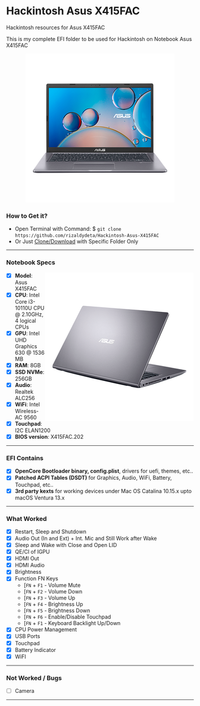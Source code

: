 # Hackintosh Asus X415FAC

Hackintosh resources for Asus X415FAC

This is my complete EFI folder to be used for Hackintosh on Notebook Asus X415FAC

<p align="center">
  <img src="/images/X415fac-center.png?raw=true" alt="ASUS X415FAC Model">
</p>

### How to Get it?

- Open Terminal with Command: $ `git clone https://github.com/rizaldydeta/Hackintosh-Asus-X415FAC`
- Or Just [Clone/Download](https://github.com/rizaldydeta/Hackintosh-Asus-X415FAC.git) with Specific Folder Only

--------------------------------------------------------------------------------------------

### Notebook Specs
<img src="/images/x415fac.png?raw=true" alt="Asus X41FAC" align="right">

- [x] <b>Model</b>: Asus X415FAC
- [x] <b>CPU</b>: Intel Core i3-10110U CPU @ 2.10GHz, 4 logical CPUs
- [x] <b>GPU</b>: Intel UHD Graphics 630 @ 1536 MB
- [x] <b>RAM</b>: 8GB
- [x] <b>SSD NVMe</b>: 256GB
- [x] <b>Audio</b>: Realtek ALC256
- [x] <b>WiFi</b>: Intel Wireless-AC 9560
- [x] <b>Touchpad</b>: I2C ELAN1200
- [x] <b>BIOS version</b>: X415FAC.202

--------------------------------------------------------------------------------------------

### EFI Contains
- [x] <b>OpenCore Bootloader binary, config.plist</b>, drivers for uefi, themes, etc..
- [x] <b>Patched ACPI Tables (DSDT)</b> for Graphics, Audio, WiFi, Battery, Touchpad, etc..
- [x] <b>3rd party kexts</b> for working devices under Mac OS Catalina 10.15.x upto macOS Ventura 13.x
 
--------------------------------------------------------------------------------------------
 
### What Worked
- [x] Restart, Sleep and Shutdown
- [x] Audio Out (In and Ext) + Int. Mic and Still Work after Wake
- [x] Sleep and Wake with Close and Open LID
- [x] QE/CI of IGPU
- [x] HDMI Out
- [x] HDMI Audio
- [x] Brightness
- [x] Function FN Keys
  - [`FN` + `F1` - Volume Mute
  - [`FN` + `F2` - Volume Down
  - [`FN` + `F3` - Volume Up
  - [`FN` + `F4` - Brightness Up
  - [`FN` + `F5` - Brightness Down
  - [`FN` + `F6` - Enable/Disable Touchpad
  - [`FN` + `F1` - Keyboard Backlight Up/Down
- [x] CPU Power Management
- [x] USB Ports
- [x] Touchpad
- [x] Battery Indicator
- [x] WiFI
 
--------------------------------------------------------------------------------------------
 
### Not Worked / Bugs
- [ ] Camera
 
--------------------------------------------------------------------------------------------
